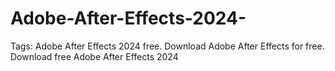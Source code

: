 # Adobe-After-Effects-2024-
Tags: Adobe After Effects 2024 free. Download Adobe After Effects for free. Download free Adobe After Effects 2024
